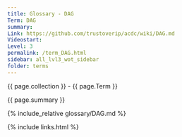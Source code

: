 ```yaml
---
title: Glossary - DAG
Term: DAG
summary: 
Link: https://github.com/trustoverip/acdc/wiki/DAG.md
Videostart: 
Level: 3
permalink: /term_DAG.html
sidebar: all_lvl3_wot_sidebar
folder: terms
---
```


{{ page.collection }} - {{ page.Term }}

   {{ page.summary }}

{% include_relative glossary/DAG.md %}

 {% include links.html %} 
